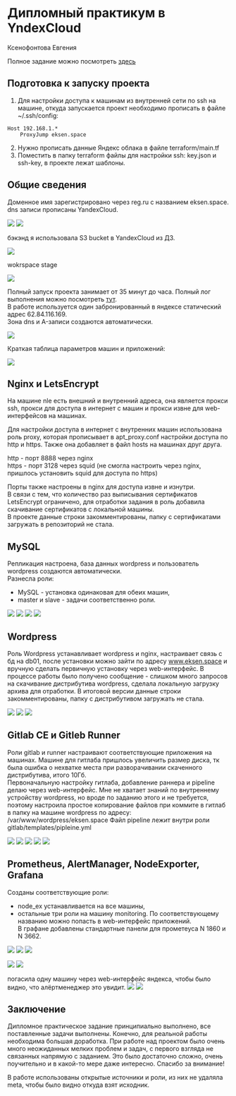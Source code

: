 # Дипломный практикум в YndexCloud
Ксенофонтова Евгения

Полное задание можно посмотреть [здесь](https://github.com/olegbukatchuk/devops-diplom-yandexcloud/blob/main/README.md)


## Подготовка к запуску проекта
1. Для настройки доступа к машинам из внутренней сети по ssh на машине, откуда запускается проект необходимо прописать в файле ~/.ssh/config:

```
Host 192.168.1.*  
    ProxyJump eksen.space
```
2. Нужно прописать данные Яндекс облака в файле terraform/main.tf  
3. Поместить в папку terraform файлы для настройки ssh: key.json и ssh-key, в проекте лежат шаблоны.


## Общие сведения

Доменное имя зарегистрировано через reg.ru c названием eksen.space.   
dns записи прописаны YandexCloud.

![](src/1.JPG)
![](src/2.JPG)

бэкэнд я использовала S3 bucket в YandexCloud из ДЗ.

![](src/3.JPG)

wokrspace stage

![](src/3_0.png)

Полный запуск проекта занимает от 35 минут до часа. Полный лог выполнения можно посмотреть [тут](src/diploma_process.txt).  
В работе используется один забронированный в яндексе статический адрес 62.84.116.169.  
Зона dns и A-записи создаются автоматически.  

![](src/22.JPG)

Краткая таблица параметров машин и приложений:  

![](src/0.JPG)


## Nginx и LetsEncrypt

На машине nle есть внешний и внутренний адреса, она является прокси ssh, прокси для доступа в интернет с машин и прокси извне для web-интерфейсов на машинах.

Для настройки доступа в интернет с внутренних машин использована роль proxy, которая прописывает в apt_proxy.conf настройки доступа по http и https. 
Также она добавляет в файл hosts на машинах друг друга.

http - порт 8888  через nginx  
https - порт 3128  через squid (не смогла настроить через nginx, пришлось установить squid для доступа по https)  

Порты также настроены в nginx для доступа извне и изнутри.   
В связи с тем, что количество раз выписывания сертификатов LetsEncrypt ограничено, для отработки задания в роль добавила скачивание сертификатов с локальной машины.  
В проекте данные строки закомментированы, папку с сертификатами загружать в репозиторий не стала.   


## MySQL

Репликация настроена, база данных wordpress и пользователь wordpress создаются автоматически.   
Разнесла роли: 
- MySQL - установка одинаковая для обеих машин, 
- master и slave - задачи соответственно роли.

![](src/8.png)
![](src/9.png)
![](src/10.png)
![](src/11.png)


## Wordpress

Роль Wordpress устанавливает wordpress и nginx, настраивает связь с бд на db01, после установки можно зайти по адресу www.eksen.space и вручную сделать первичную установку через web-интерфейс.
В процессе работы было получено сообщение - слишком много запросов на скачивание дистрибутива wordpress, сделала локальную загрузку архива для отработки. 
В итоговой версии данные строки закомментированы, папку с дистрибутивом загружать не стала.

![](src/4.png)
![](src/5.png)
![](src/6.jpg)


## Gitlab CE и Gitleb Runner

Роли gitlab и runner настраивают соответствующие приложения на машинах. Машине для гитлаба пришлось увеличить размер диска, тк была ошибка о нехватке места при разворачивании 
скаченного дистрибутива, итого 10Гб.  
Первоначальную настройку гитлаба, добавление раннера и pipeline делаю через web-интерфейс. Мне не хватает знаний по внутреннему устройству wordpress, но вроде по заданию этого и не требуется, 
поэтому настроила простое копирование файлов при коммите в гитлаб в папку на машине wordpress по адресу:   
/var/www/wordpress/eksen.space
Файл pipeline лежит внутри роли gitlab/templates/pipleine.yml

![](src/12.png)
![](src/13.png)
![](src/14.png)
![](src/15.png)
![](src/16.png)


## Prometheus, AlertManager, NodeExporter, Grafana

Cозданы соответствующие роли:
- node_ex устанавливается на все машины,
- остальные три роли на машину monitoring. По соответствующему названию можно попасть в web-интерфейс приложений.  
В графане добавлены стандартные панели для прометеуса N 1860 и N 3662.

![](src/17.png)
![](src/18.png)
![](src/19.png)

![](src/20.png)
![](src/21.png)

погасила одну машину через web-интерфейс яндекса, чтобы было видно, что алёртменеджер это увидит.
![](src/23.png)
![](src/24.png)

## Заключение
 Дипломное практическое задание принципиально выполнено, все поставленные задачи выполнены. Конечно, для реальной работы необходима большая доработка. 
 При работе над проектом было очень много неожиданных мелких проблем и задач, с первого взгляда не связанных напрямую с заданием.
 Это было достаточно сложно, очень поучительно и в какой-то мере даже интересно. Спасибо за внимание!
 
 В работе использованы открытые источники и роли, из них не удаляла meta, чтобы было видно откуда взят исходник.
